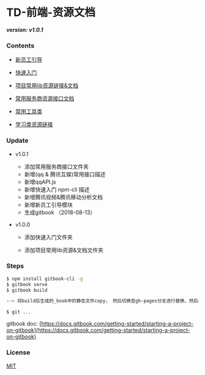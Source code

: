 TD-前端-资源文档
========

***version: v1.0.1***

### Contents ###

* [新员工引导](新员工引导/README.md)

* [快速入门](快速入门/README.md)

* [项目常用lib资源链接&文档](项目常用lib资源链接&文档/README.md)

* [常用服务商资源接口文档](常用服务商资源接口文档/README.md)

* [常用工具类](常用工具类/README.md)

* [学习类资源链接](学习类资源链接/README.md)

### Update ###

* v1.0.1

  - 添加常用服务商接口文件夹
  - 新增(qq & 腾讯互娱)常用接口描述
  - 新增qqAPI.js
  - 新增快速入门 npm-cli 描述
  - 新增腾讯视频&腾讯移动分析文档
  - 新增新员工引导模块
  - 生成gitbook （2018-08-13）
   

* v1.0.0

  - 添加快速入门文件夹

  - 添加项目常用lib资源&文档文件夹  

### Steps ### 

```bash
$ npm install gitbook-cli -g
$ gitbook serve
$ gitbook build

--> 将build后生成的_book中的静态文件copy， 然后切换至gh-pages分支进行替换，然后git提交master，gh-pages内容

$ git ...
```
gitbook doc:  [https://docs.gitbook.com/getting-started/starting-a-project-on-gitbook](https://docs.gitbook.com/getting-started/starting-a-project-on-gitbook)

### License ###

[MIT](https://opensource.org/licenses/MIT)